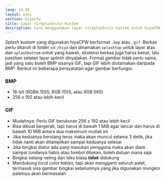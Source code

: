 ```yaml
---
lang: id-ID
layout: wiki
section: hiyacfw
title: Layar <i>Splash</i> Kustom
description: Cara menggunakan layar <i>splash</i> kustom untuk hiyaCFW
---
```


*Splash* kustom yang digunakan hiyaCFW berformat `.bmp` atau `.gif`. Berkas perlu ditaruh di folder `sd:/hiya` dan dinamakan `splashtop` untuk layar atas dan `splashbottom` untuk yang bawah, ekstensi berkas juga harus benar; lalu pastikan setelan layar *splash* dinyalakan. Format gambar tidak perlu sama, jadi yang satu boleh BMP sisanya GIF, tapi GIF lebih diutamakan daripada BMP. Berikut ini beberapa persyaratan agar gambar berfungsi:

### BMP
- 16-bit (RGBA 1555, RGB 1555, atau RGB 565)
- 256 x 192 atau lebih kecil

### GIF
- Mudahnya: Perlu GIF berukuran 256 x 192 atau lebih kecil
- Bisa dibuat bergerak, tapi harus di bawah 1 MiB agar lancar dan harus di bawah 10 MiB antara dua maksimum mutlak ini
- Jika keduanya berulang terus maka akan muncul selama 3 detik, jika tidak nanti akan ditampilkan sampai keduanya selesai
- Jika bingkai diatur ada panji masukan pengguna maka akan diam sampai tundanya habis atau tombol ditekan, boleh duluan mana saja
- Bingkai selang-seling dan teks biasa ***tidak*** didukung
- Mendukung *local color tables*, tapi akan mengganti seluruh palet, termasuk sisa gambar bingkai sebelumnya yang jika digunakan mungkin paletnya akan bermasalah

